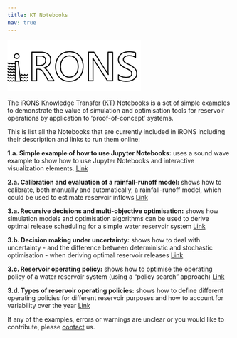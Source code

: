 ```yaml
---
title: KT Notebooks
nav: true
---
```


<left> <img src="iRONS_logo_6.png" width = "300px"><left>

The iRONS Knowledge Transfer (KT) Notebooks is a set of simple examples to demonstrate the value of simulation and optimisation tools for reservoir operations by application to ‘proof-of-concept’ systems. 

This is list all the Notebooks that are currently included in iRONS including their description and links to run them online:

**1.a. Simple example of how to use Jupyter Notebooks:** uses a sound wave example to show how to use Jupyter Notebooks and interactive visualization elements. [Link](https://mybinder.org/v2/gh/iRONStoolbox/iRONStoolbox/HEAD?urlpath=notebooks/iRONS/Notebooks/A%20-%20Knowledge%20transfer/1.a.%20Simple%20example%20of%20how%20to%20use%20Jupyter%20Notebooks.ipynb)

**2.a. Calibration and evaluation of a rainfall-runoff model:** shows how to calibrate, both manually and automatically, a rainfall-runoff model, which could be used to estimate reservoir inflows [Link](https://mybinder.org/v2/gh/iRONStoolbox/iRONStoolbox/HEAD?urlpath=notebooks/iRONS/Notebooks/A%20-%20Knowledge%20transfer/2.a.%20Calibration%20and%20evaluation%20of%20a%20rainfall-runoff%20model.ipynb)

**3.a. Recursive decisions and multi-objective optimisation:** shows how simulation models and optimisation algorithms can be used to derive optimal release scheduling for a simple water reservoir system [Link](https://mybinder.org/v2/gh/iRONStoolbox/iRONStoolbox/HEAD?urlpath=notebooks/iRONS/Notebooks/A%20-%20Knowledge%20transfer/3.a.%20Recursive%20decisions%20and%20multi-objective%20optimisation.ipynb)

**3.b. Decision making under uncertainty:** shows how to deal with uncertainty - and the difference between deterministic and stochastic optimisation - when deriving optimal reservoir releases [Link](https://mybinder.org/v2/gh/iRONStoolbox/iRONStoolbox/HEAD?urlpath=notebooks/iRONS/Notebooks/A%20-%20Knowledge%20transfer/3.b.%20Decision%20making%20under%20uncertainty.ipynb)

**3.c. Reservoir operating policy:** shows how to optimise the operating policy of a water reservoir system (using a “policy search” approach) [Link](https://mybinder.org/v2/gh/iRONStoolbox/iRONStoolbox/HEAD?urlpath=notebooks/iRONS/Notebooks/A%20-%20Knowledge%20transfer/3.c.%20Reservoir%20operating%20policy.ipynb)

**3.d. Types of reservoir operating policies:** shows how to define different operating policies for different reservoir purposes and how to account for variability over the year [Link](https://mybinder.org/v2/gh/iRONStoolbox/iRONStoolbox/HEAD?urlpath=notebooks/iRONS/Notebooks/A%20-%20Knowledge%20transfer/3.d.%20Types%20of%20reservoir%20operating%20policies.ipynb)

If any of the examples, errors or warnings are unclear or you would like to contribute, please [contact](./contact.md/) us.
